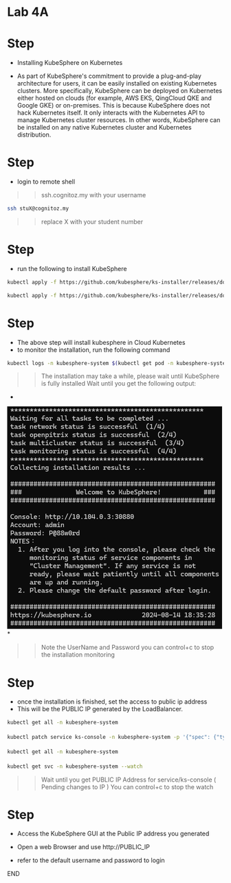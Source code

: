 # Lab 4A 

# Step 

* Installing KubeSphere on Kubernetes

* As part of KubeSphere's commitment to provide a plug-and-play architecture for users, it can be easily installed on existing Kubernetes clusters. More specifically, KubeSphere can be deployed on Kubernetes either hosted on clouds (for example, AWS EKS, QingCloud QKE and Google GKE) or on-premises. This is because KubeSphere does not hack Kubernetes itself. It only interacts with the Kubernetes API to manage Kubernetes cluster resources. In other words, KubeSphere can be installed on any native Kubernetes cluster and Kubernetes distribution.


# Step 
* login to remote shell 
>> ssh.cognitoz.my with your username 

```sh
ssh stuX@cognitoz.my
```
>> replace X with your student number 


# Step 
* run the following to install KubeSphere 

```sh
kubectl apply -f https://github.com/kubesphere/ks-installer/releases/download/v3.4.1/kubesphere-installer.yaml
```

```sh
kubectl apply -f https://github.com/kubesphere/ks-installer/releases/download/v3.4.1/cluster-configuration.yaml
```


# Step 
* The above step will install kubesphere in Cloud Kubernetes
* to monitor the installation, run the following command
```sh
kubectl logs -n kubesphere-system $(kubectl get pod -n kubesphere-system -l 'app in (ks-install, ks-installer)' -o jsonpath='{.items[0].metadata.name}') -f

```
>> The installation may take a while, please wait until KubeSphere is fully installed
>> Wait until you get the following output: 

* 
![alt text](image.png)
*  
>> Note the UserName and Password 
>> you can control+c to stop the installation monitoring 

# Step 
* once the installation is finished, set the access to public ip address 
* This will be the PUBLIC IP generated by the LoadBalancer. 

```sh
kubectl get all -n kubesphere-system

kubectl patch service ks-console -n kubesphere-system -p '{"spec": {"type": "LoadBalancer"}}'

kubectl get all -n kubesphere-system

kubectl get svc -n kubesphere-system --watch
```
>> Wait until you get PUBLIC IP Address for service/ks-console ( Pending changes to IP )
>> You can control+c to stop the watch 

# Step
* Access the KubeSphere GUI at the Public IP address you generated

* Open a web Browser and use http://PUBLIC_IP 
* refer to the default username and password to login 



END